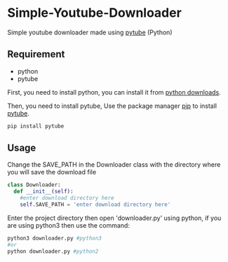 # Simple-Youtube-Downloader

Simple youtube downloader made using [pytube](https://github.com/pytube/pytube) (Python)

## Requirement

- python
- pytube

First, you need to install python, you can install it from [python downloads](https://www.python.org/downloads/).

Then, you need to install pytube, Use the package manager [pip](https://pip.pypa.io/en/stable/) to install [pytube](https://github.com/pytube/pytube).

```bash
pip install pytube
```

## Usage
Change the SAVE_PATH in the Downloader class with the directory where you will save the download file
```python
class Downloader:
  def __init__(self):
    #enter download directory here
    self.SAVE_PATH = 'enter download directory here'
```
Enter the project directory then open 'downloader.py' using python, if you are using python3 then use the command:

```bash
python3 downloader.py #python3
#or
python downloader.py #python2

```
